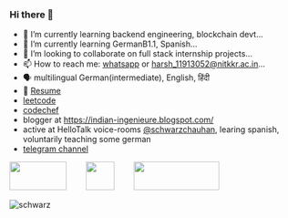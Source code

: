 ### Hi there 👋


- 🔭 I’m currently learning backend engineering, blockchain devt...
- 🌱 I’m currently learning GermanB1.1, Spanish...
- 👯 I’m looking to collaborate on full stack internship projects...
- 📫 How to reach me: [whatsapp](https://wa.me/918221875710?text=hi) or <harsh_11913052@nitkkr.ac.in>...
- 🗣 multilingual German(intermediate), English, हिंदी
- 📰 [Resume](https://drive.google.com/file/d/1MWt9fjTq1-L9JmEGGQ3VAq5bfJLrcR--/view?usp=sharing)
- [leetcode](https://leetcode.com/usernameharsh/)
- [codechef](https://www.codechef.com/users/usernameharsh)
- blogger at <https://indian-ingenieure.blogspot.com/>
- active at HelloTalk voice-rooms [@schwarzchauhan](https://www.hellotalk.com/u/schwarzchauhan), learing spanish, voluntarily teaching some german
- [telegram channel](https://t.me/+vE6NJyNfe7ExMzQ1)

<a href="https://www.linkedin.com/in/schwarzchauhan/" style="margin-right: 30px;"><img width="100" height="50" src="https://upload.wikimedia.org/wikipedia/commons/0/01/LinkedIn_Logo.svg"></a>
<a href="https://www.instagram.com/blackychauhan/" style="margin-right: 30px;"><img width="50" height="50" src="https://upload.wikimedia.org/wikipedia/commons/e/e7/Instagram_logo_2016.svg"></a>
<a href="https://www.youtube.com/channel/UCCSsffoAPFq8Zd584k2ECBA"><img width="150" height="50" src="https://upload.wikimedia.org/wikipedia/commons/b/b8/YouTube_Logo_2017.svg"></a>

![schwarz](https://i.ibb.co/NFTyXn1/unnamed.jpg)

